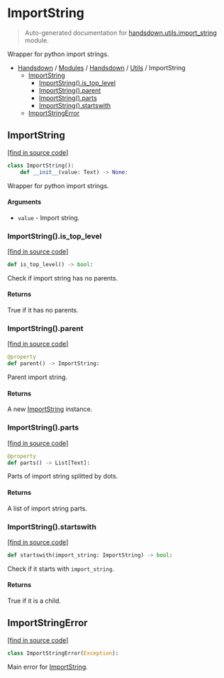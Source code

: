 # ImportString

> Auto-generated documentation for [handsdown.utils.import_string](https://github.com/vemel/handsdown/blob/master/handsdown/utils/import_string.py) module.

Wrapper for python import strings.

- [Handsdown](../../README.md#-handsdown---python-documentation-generator) / [Modules](../../MODULES.md#modules) / [Handsdown](../index.md#handsdown) / [Utils](index.md#utils) / ImportString
    - [ImportString](#importstring)
        - [ImportString().is_top_level](#importstringis_top_level)
        - [ImportString().parent](#importstringparent)
        - [ImportString().parts](#importstringparts)
        - [ImportString().startswith](#importstringstartswith)
    - [ImportStringError](#importstringerror)

## ImportString

[[find in source code]](https://github.com/vemel/handsdown/blob/master/handsdown/utils/import_string.py#L13)

```python
class ImportString():
    def __init__(value: Text) -> None:
```

Wrapper for python import strings.

#### Arguments

- `value` - Import string.

### ImportString().is_top_level

[[find in source code]](https://github.com/vemel/handsdown/blob/master/handsdown/utils/import_string.py#L59)

```python
def is_top_level() -> bool:
```

Check if import string has no parents.

#### Returns

True if it has no parents.

### ImportString().parent

[[find in source code]](https://github.com/vemel/handsdown/blob/master/handsdown/utils/import_string.py#L69)

```python
@property
def parent() -> ImportString:
```

Parent import string.

#### Returns

A new [ImportString](#importstring) instance.

### ImportString().parts

[[find in source code]](https://github.com/vemel/handsdown/blob/master/handsdown/utils/import_string.py#L48)

```python
@property
def parts() -> List[Text]:
```

Parts of import string splitted by dots.

#### Returns

A list of import string parts.

### ImportString().startswith

[[find in source code]](https://github.com/vemel/handsdown/blob/master/handsdown/utils/import_string.py#L84)

```python
def startswith(import_string: ImportString) -> bool:
```

Check if it starts with `import_string`.

#### Returns

True if it is a child.

## ImportStringError

[[find in source code]](https://github.com/vemel/handsdown/blob/master/handsdown/utils/import_string.py#L7)

```python
class ImportStringError(Exception):
```

Main error for [ImportString](#importstring).
